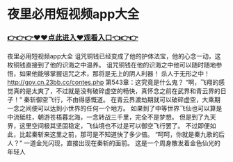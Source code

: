 # 夜里必用短视频app大全

### <a href="https://github.com/asidw/xian/issues/1">👉👉👉♥♥点此进入♥观看入口👈👉👉</a>

夜里必用短视频app大全
诅咒铜钱已经变成了他的护体法宝，他的心念一动，这枚铜钱直接到了他的识海之中温养。
    诅咒铜钱在他的识海之中他可以随时随地参悟，如果他能够掌握诅咒之术，那将是无上的阴人利器！
    杀人于无形之中！
http://gov.cn.23bb.cc/contes.php
第543章：这究竟是什么鬼？
    “啊，飞翔的感觉真的是太爽了，不过就是没有破碎虚空的畅快，真怀念之前在武界和青云界的日子！”
    秦斩御空飞行，不由得感慨道。
    在青云界渡劫期就可以破碎虚空，大乘期一念之间便可以达到小世界的任何一个地方。
    如果到了中等世界飞仙也可以算是中流砥柱，朝游苍梧暮北海，一念转战三千里，完全不是梦想。
    但是到了九天界，这里空间极其坚固稳定，飞仙境也不过是可以御空飞行罢了。
    不过即便如此，比起秦斩来这里之前，那可是不知道快了多少倍。
    “呵呵，你就是秦九歌的后人？”
    一道金光闪现，直接出现在秦斩的面前。
    这是一个周身散发着金色仙光的年轻人
